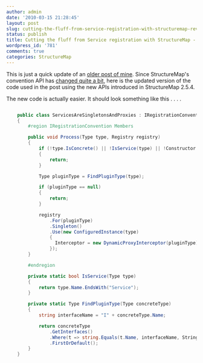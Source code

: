 ```yaml
---
author: admin
date: '2010-03-15 21:28:45'
layout: post
slug: cutting-the-fluff-from-service-registration-with-structuremap-revisited
status: publish
title: Cutting the fluff from Service registration with StructureMap - revisited
wordpress_id: '781'
comments: true
categories: StructureMap
---
```


This is just a quick update of an [older post of mine](/2009/07/24/cutting-the-fluff-from-service-registration-or-how-to-do-funky-stuff-with-coc-castledynamicproxy-structuremap/). 
Since StructureMap's convention API has [changed quite a bit](/2010/01/05/changes-in-structuremap-254/), 
here is the updated version of the code used in the post using the new APIs introduced in StructureMap 2.5.4.
<!--more-->

The new code is actually easier. It should look something like this . . . . 

``` csharp Singleton registration convention

    public class ServicesAreSingletonsAndProxies : IRegistrationConvention
    {
        #region IRegistrationConvention Members

        public void Process(Type type, Registry registry)
        {
            if (!type.IsConcrete() || !IsService(type) || !Constructor.HasConstructors(type))
            {
                return;
            }

            Type pluginType = FindPluginType(type);

            if (pluginType == null)
            {
                return;
            }

            registry
                .For(pluginType)
                .Singleton()
                .Use(new ConfiguredInstance(type)
                {
                  Interceptor = new DynamicProxyInterceptor(pluginType)
                });
        }

        #endregion

        private static bool IsService(Type type)
        {
            return type.Name.EndsWith("Service");
        }

        private static Type FindPluginType(Type concreteType)
        {
            string interfaceName = "I" + concreteType.Name;

            return concreteType
                .GetInterfaces()
                .Where(t => string.Equals(t.Name, interfaceName, StringComparison.Ordinal))
                .FirstOrDefault();
        }
    }

```
